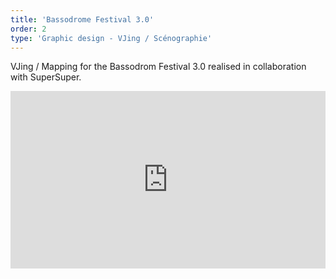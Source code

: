 ```yaml
---
title: 'Bassodrome Festival 3.0'
order: 2
type: 'Graphic design - VJing / Scénographie'
---
```


VJing / Mapping for the Bassodrom Festival 3.0 realised in collaboration with SuperSuper.

<div style="padding:56.25% 0 0 0;position:relative;"><iframe src="https://player.vimeo.com/video/107347491" style="position:absolute;top:0;left:0;width:100%;height:100%;" frameborder="0" allow="autoplay; fullscreen" allowfullscreen></iframe></div><script src="https://player.vimeo.com/api/player.js"></script>